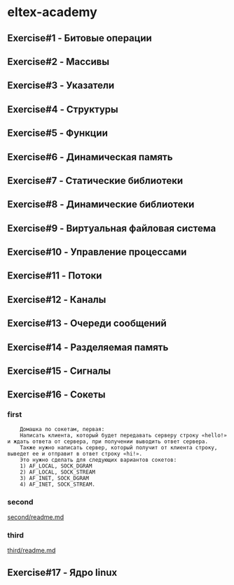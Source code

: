 # eltex-academy
## Exercise#1 - Битовые операции

## Exercise#2 - Массивы

## Exercise#3 - Указатели

## Exercise#4 - Структуры

## Exercise#5 - Функции

## Exercise#6 - Динамическая память

## Exercise#7 - Статические библиотеки

## Exercise#8 - Динамические библиотеки

## Exercise#9 - Виртуальная файловая система

## Exercise#10 - Управление процессами

## Exercise#11 - Потоки

## Exercise#12 - Каналы

## Exercise#13 - Очереди сообщений

## Exercise#14 - Разделяемая память

## Exercise#15 - Сигналы

## Exercise#16 - Сокеты
### first

```
    Домашка по сокетам, первая:
    Написать клиента, который будет передавать серверу строку «hello!» и ждать ответа от сервера, при получении выводить ответ сервера. 
    Также нужно написать сервер, который получит от клиента строку, выведет ее и отправит в ответ строку «hi!». 
    Это нужно сделать для следующих вариантов сокетов:
    1) AF_LOCAL, SOCK_DGRAM
    2) AF_LOCAL, SOCK_STREAM
    3) AF_INET, SOCK_DGRAM
    4) AF_INET, SOCK_STREAM.
```

### second

[second/readme.md](Exercise%2316/second/readme.md)

### third

[third/readme.md](Exercise%2316/third/readme.md)

## Exercise#17 - Ядро linux
